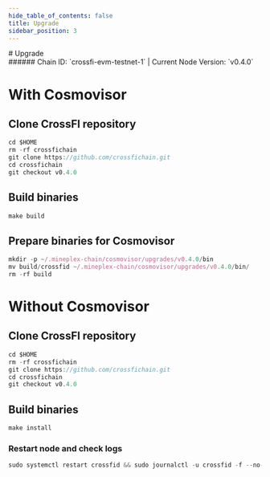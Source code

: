 ```yaml
---
hide_table_of_contents: false
title: Upgrade
sidebar_position: 3
---
```


<div class="h1-with-icon icon-crossfi">
# Upgrade
</div>
###### Chain ID: `crossfi-evm-testnet-1` | Current Node Version: `v0.4.0`

# With Cosmovisor
## Clone CrossFI repository
```js
cd $HOME
rm -rf crossfichain
git clone https://github.com/crossfichain.git
cd crossfichain
git checkout v0.4.0
 ```

## Build binaries
```js
make build
 ```

## Prepare binaries for Cosmovisor
```js
mkdir -p ~/.mineplex-chain/cosmovisor/upgrades/v0.4.0/bin
mv build/crossfid ~/.mineplex-chain/cosmovisor/upgrades/v0.4.0/bin/
rm -rf build
```

# Without Cosmovisor
## Clone CrossFI repository
```js
cd $HOME
rm -rf crossfichain
git clone https://github.com/crossfichain.git
cd crossfichain
git checkout v0.4.0
 ```

## Build binaries
```js
make install
 ```

### Restart node and check logs
```js
sudo systemctl restart crossfid && sudo journalctl -u crossfid -f --no-hostname -o cat
```
